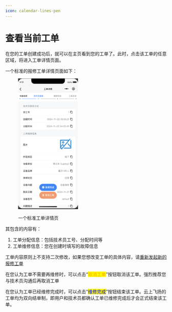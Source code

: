 ```yaml
---
icon: calendar-lines-pen
---
```


# 查看当前工单

在您的工单创建成功后，就可以在主页看到您的工单了。此时，点击该工单的任意区域，将进入工单详情页面。

一个标准的报修工单详情页面如下：

<figure><img src="../.gitbook/assets/QQ_1732219837745.png" alt="" width="187"><figcaption><p>一个标准工单详情页</p></figcaption></figure>

其包含的内容有：

1. 工单分配信息：包括技术员工号、分配时间等
2. 工单维修信息：您在创建时填写的故障信息

工单内容原则上不支持二次修改，如果您想改变工单的具体内容，请[重新发起新的报修工单](new.md)

在您认为工单不需要再维修时，可以点击“<mark style="color:orange;">取消工单</mark>”按钮取消该工单。强烈推荐您与技术员沟通后再取消工单

在您认为工单已经维修完成时，可以点击“<mark style="color:blue;">维修完成</mark>”按钮结束该工单。云上飞扬的工单均为双向结单制，即用户和技术员都确认工单已维修完成后才会正式结束该工单。
